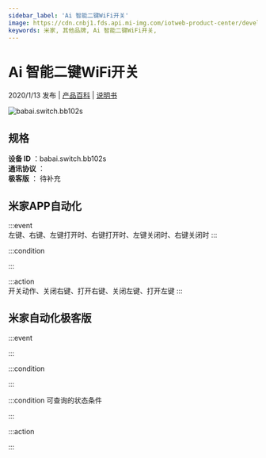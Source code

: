 ```yaml
---
sidebar_label: 'Ai 智能二键WiFi开关'
image: https://cdn.cnbj1.fds.api.mi-img.com/iotweb-product-center/developer_1577330807856Qb8qwpI0.png?GalaxyAccessKeyId=AKVGLQWBOVIRQ3XLEW&Expires=9223372036854775807&Signature=piZCMNjNp/B15CtaPyKv7GmGg4Y=
keywords: 米家, 其他品牌, Ai 智能二键WiFi开关, 
---
```

# Ai 智能二键WiFi开关

2020/1/13 发布 | [产品百科](https://home.mi.com/webapp/content/baike/product/index.html?model=babai.switch.bb102s/) | [说明书](https://home.mi.com/views/introduction.html?model=babai.switch.bb102s&region=cn)

![babai.switch.bb102s](https://cdn.cnbj1.fds.api.mi-img.com/iotweb-product-center/developer_1577330807856Qb8qwpI0.png?GalaxyAccessKeyId=AKVGLQWBOVIRQ3XLEW&Expires=9223372036854775807&Signature=piZCMNjNp/B15CtaPyKv7GmGg4Y=)

## 规格  
> 
**设备 ID** ：babai.switch.bb102s  
**通讯协议** ：  
**极客版**  ： 待补充 


## 米家APP自动化  

:::event  
左键、右键、左键打开时、右键打开时、左键关闭时、右键关闭时
:::

:::condition  

:::

:::action   
开关动作、关闭右键、打开右键、关闭左键、打开左键
:::

## 米家自动化极客版  

:::event  

:::

:::condition  

:::

:::condition 可查询的状态条件  

:::

:::action  

:::

        

